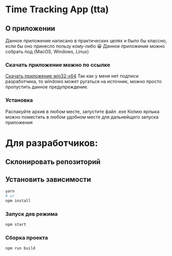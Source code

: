 # Time Tracking App (tta)

## О приложении

Данное приложение написано в практических целях и было бы классно, если бы оно принесло пользу кому-либо &#128512;
Данное приложение можно собрать под (MacOS, Windows, Linux)

### Скачать приложение можно по ссылке

[Скачать приложение win32-x64](https://disk.yandex.ru/d/38Am7bjES7Ts7g)
Так как у меня нет подписи разработчика, то windows может ругаться на источник, можно просто пропустить данное предупреждение.

### Установка

Распакуйте архив в любом месте, запустите файл .exe
Копию ярлыка можно поместить в любом удобном месте для дальнейщего запуска приложения

# Для разработчиков:

## Склонировать репозиторий

## Установить зависимости

```bash
yarn
# or
npm install
```

### Запуск дев режима

```bash
npm start
```

### Сборка проекта

```bash
npm run build
```
